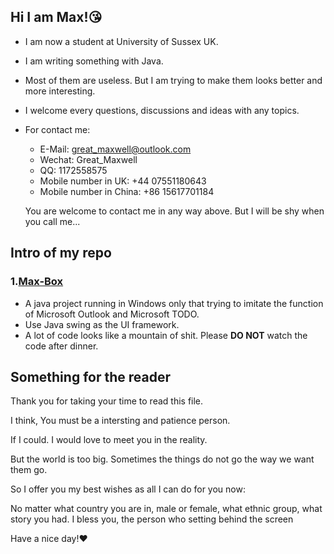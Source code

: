 ## Hi I am Max!😘

- I am now a student at University of Sussex UK.
- I am writing something with Java.
- Most of them are useless. But I am trying to make them looks better and more interesting.
- I welcome every questions, discussions and ideas with any topics.
- For contact me:
  - E-Mail: great_maxwell@outlook.com
  - Wechat: Great_Maxwell
  - QQ: 1172558575
  - Mobile number in UK: +44 07551180643
  - Mobile number in China: +86 15617701184

  You are welcome to contact me in any way above. But I will be shy when you call me...

## Intro of my repo

### 1.[Max-Box](https://github.com/CallOfTheNight/Max-Box)

  - A java project running in Windows only that trying to imitate the function of Microsoft Outlook and Microsoft TODO.
  - Use Java swing as the UI framework.
  - A lot of code looks like a mountain of shit. Please __DO NOT__ watch the code after dinner.

## Something for the reader

Thank you for taking your time to read this file.

I think, You must be a intersting and patience person.

If I could. I would love to meet you in the reality.

But the world is too big. Sometimes the things do not go the way we want them go.

So I offer you my best wishes as all I can do for you now:

No matter what country you are in, male or female, what ethnic group, what story you had. I bless you, the person who setting behind the screen

Have a nice day!❤
